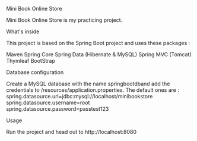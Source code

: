 Mini Book Online Store

Mini Book Online Store is my practicing project.

What's inside

This project is based on the Spring Boot project and uses these packages :

Maven
Spring Core
Spring Data (Hibernate & MySQL)
Spring MVC (Tomcat)
Thymleaf
BootStrap

Database configuration

Create a MySQL database with the name springbootdband add the credentials to /resources/application.properties.
The default ones are :
spring.datasource.url=jdbc:mysql://localhost/minibookstore
spring.datasource.username=root
spring.datasource.password=passtest123


Usage

Run the project and head out to http://localhost:8080
